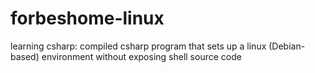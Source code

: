 # forbeshome-linux
learning csharp: compiled csharp program that sets up a linux (Debian-based) environment without exposing shell source code
